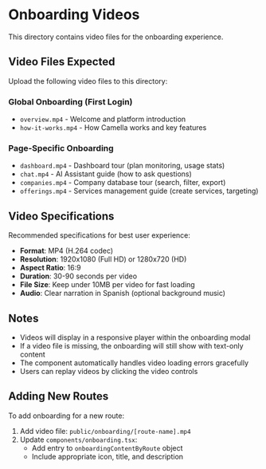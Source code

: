 # Onboarding Videos

This directory contains video files for the onboarding experience.

## Video Files Expected

Upload the following video files to this directory:

### Global Onboarding (First Login)
- `overview.mp4` - Welcome and platform introduction
- `how-it-works.mp4` - How Camella works and key features

### Page-Specific Onboarding
- `dashboard.mp4` - Dashboard tour (plan monitoring, usage stats)
- `chat.mp4` - AI Assistant guide (how to ask questions)
- `companies.mp4` - Company database tour (search, filter, export)
- `offerings.mp4` - Services management guide (create services, targeting)

## Video Specifications

Recommended specifications for best user experience:

- **Format**: MP4 (H.264 codec)
- **Resolution**: 1920x1080 (Full HD) or 1280x720 (HD)
- **Aspect Ratio**: 16:9
- **Duration**: 30-90 seconds per video
- **File Size**: Keep under 10MB per video for fast loading
- **Audio**: Clear narration in Spanish (optional background music)

## Notes

- Videos will display in a responsive player within the onboarding modal
- If a video file is missing, the onboarding will still show with text-only content
- The component automatically handles video loading errors gracefully
- Users can replay videos by clicking the video controls

## Adding New Routes

To add onboarding for a new route:

1. Add video file: `public/onboarding/[route-name].mp4`
2. Update `components/onboarding.tsx`:
   - Add entry to `onboardingContentByRoute` object
   - Include appropriate icon, title, and description

